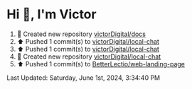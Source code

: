 <h1>Hi 👋, I'm Victor </h1>

<!--RECENT_ACTIVITY:start-->
1. 📔 Created new repository [victorDigital/docs](https://github.com/victorDigital/docs)<br>
2. ⬆️ Pushed 1 commit(s) to [victorDigital/local-chat](https://github.com/victorDigital/local-chat)<br>
3. ⬆️ Pushed 1 commit(s) to [victorDigital/local-chat](https://github.com/victorDigital/local-chat)<br>
4. 📔 Created new repository [victorDigital/local-chat](https://github.com/victorDigital/local-chat)<br>
5. ⬆️ Pushed 1 commit(s) to [BetterLectio/web-landing-page](https://github.com/BetterLectio/web-landing-page)<br>
<!--RECENT_ACTIVITY:end-->

<!--RECENT_ACTIVITY:last_update-->
Last Updated: Saturday, June 1st, 2024, 3:34:40 PM
<!--RECENT_ACTIVITY:last_update_end-->

